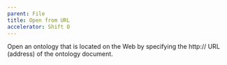 ```yaml
---
parent: File
title: Open from URL
accelerator: Shift O
---
```

Open an ontology that is located on the Web by specifying the http:// URL (address) of the ontology document.